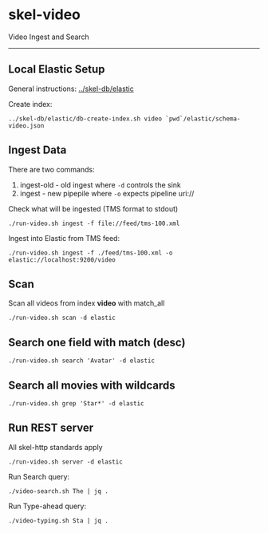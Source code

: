 # skel-video

Video Ingest and Search

----

## Local Elastic Setup

General instructions: [../skel-db/elastic](../../skel-db/elastic)

Create index:

```
../skel-db/elastic/db-create-index.sh video `pwd`/elastic/schema-video.json
```

## Ingest Data

There are two commands:

1. ingest-old       - old ingest where ```-d``` controls the sink
2. ingest           - new pipepile where ```-o``` expects pipeline uri://

Check what will be ingested (TMS format to stdout)

```
./run-video.sh ingest -f file://feed/tms-100.xml
```

Ingest into Elastic from TMS feed:

```
./run-video.sh ingest -f ./feed/tms-100.xml -o elastic://localhost:9200/video
```


## Scan

Scan all videos from index __video__ with match_all

```
./run-video.sh scan -d elastic
```

## Search one field with match (desc)

```
./run-video.sh search 'Avatar' -d elastic
```

## Search all movies with wildcards

```
./run-video.sh grep 'Star*' -d elastic
```

## Run REST server 

All skel-http standards apply

```
./run-video.sh server -d elastic
```

Run Search query:

```
./video-search.sh The | jq .
```

Run Type-ahead query:

```
./video-typing.sh Sta | jq .
```
